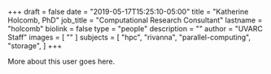 +++
draft = false
date = "2019-05-17T15:25:10-05:00"
title = "Katherine Holcomb, PhD"
job_title = "Computational Research Consultant"
lastname = "holcomb"
biolink = false
type = "people"
description = ""
author = "UVARC Staff"
images = [
  ""
]
subjects = [
  "hpc",
  "rivanna",
  "parallel-computing",
  "storage",
]
+++

More about this user goes here.
